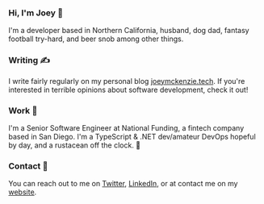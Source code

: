 ### Hi, I'm Joey 👋

I'm a developer based in Northern California, husband, dog dad, fantasy football try-hard, and beer snob among other things.

### Writing ✍️ 

I write fairly regularly on my personal blog [joeymckenzie.tech](https://joeymckenzie.tech). If you're interested in terrible opinions about software development, check it out!

### Work 💸

I'm a Senior Software Engineer at National Funding, a fintech company based in San Diego. I'm a TypeScript & .NET dev/amateur DevOps hopeful by day, and a rustacean off the clock. 🦀

### Contact 🤝

You can reach out to me on [Twitter](https://twitter.com/_joeyMcKenzie), [LinkedIn](https://www.linkedin.com/in/JoeyMcKenzie), or at contact me on my [website](https://joeymckenzie.tech).
